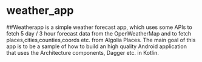# weather_app
##Weatherapp is a simple weather forecast app, which uses some APIs to fetch 5 day / 3 hour forecast data from the OpenWeatherMap and to fetch places,cities,counties,coords etc. from Algolia Places. The main goal of this app is to be a sample of how to build an high quality Android application that uses the Architecture components, Dagger etc. in Kotlin.
